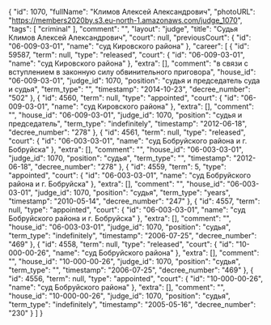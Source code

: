 {
    "id": 1070,
    "fullName": "Климов Алексей Александрович",
    "photoURL": "https://members2020by.s3.eu-north-1.amazonaws.com/judge_1070",
    "tags": [
        "criminal"
    ],
    "comment": "",
    "layout": "judge",
    "title": "Судья Климов Алексей Александрович",
    "court": null,
    "previousCourt": {
        "id": "06-009-03-01",
        "name": "суд Кировского района"
    },
    "career": [
        {
            "id": 59587,
            "term": null,
            "type": "released",
            "court": {
                "id": "06-009-03-01",
                "name": "суд Кировского района"
            },
            "extra": [],
            "comment": "в связи с вступлением в законную силу обвинительного приговора",
            "house_id": "06-009-03-01",
            "judge_id": 1070,
            "position": "судья и председатель суда и судья",
            "term_type": "",
            "timestamp": "2014-10-23",
            "decree_number": "502"
        },
        {
            "id": 4560,
            "term": null,
            "type": "appointed",
            "court": {
                "id": "06-009-03-01",
                "name": "суд Кировского района"
            },
            "extra": [],
            "comment": "",
            "house_id": "06-009-03-01",
            "judge_id": 1070,
            "position": "судья и председатель",
            "term_type": "indefinitely",
            "timestamp": "2012-06-18",
            "decree_number": "278"
        },
        {
            "id": 4561,
            "term": null,
            "type": "released",
            "court": {
                "id": "06-003-03-01",
                "name": "суд Бобруйского района и г. Бобруйска"
            },
            "extra": [],
            "comment": "",
            "house_id": "06-003-03-01",
            "judge_id": 1070,
            "position": "судья",
            "term_type": "",
            "timestamp": "2012-06-18",
            "decree_number": "278"
        },
        {
            "id": 4559,
            "term": 5,
            "type": "appointed",
            "court": {
                "id": "06-003-03-01",
                "name": "суд Бобруйского района и г. Бобруйска"
            },
            "extra": [],
            "comment": "",
            "house_id": "06-003-03-01",
            "judge_id": 1070,
            "position": "судья",
            "term_type": "years",
            "timestamp": "2010-05-14",
            "decree_number": "247"
        },
        {
            "id": 4557,
            "term": null,
            "type": "appointed",
            "court": {
                "id": "06-003-03-01",
                "name": "суд Бобруйского района и г. Бобруйска"
            },
            "extra": [],
            "comment": "",
            "house_id": "06-003-03-01",
            "judge_id": 1070,
            "position": "судья",
            "term_type": "indefinitely",
            "timestamp": "2006-07-25",
            "decree_number": "469"
        },
        {
            "id": 4558,
            "term": null,
            "type": "released",
            "court": {
                "id": "10-000-00-26",
                "name": "суд Бобруйского района"
            },
            "extra": [],
            "comment": "",
            "house_id": "10-000-00-26",
            "judge_id": 1070,
            "position": "судья",
            "term_type": "",
            "timestamp": "2006-07-25",
            "decree_number": "469"
        },
        {
            "id": 4556,
            "term": null,
            "type": "appointed",
            "court": {
                "id": "10-000-00-26",
                "name": "суд Бобруйского района"
            },
            "extra": [],
            "comment": "",
            "house_id": "10-000-00-26",
            "judge_id": 1070,
            "position": "судья",
            "term_type": "indefinitely",
            "timestamp": "2005-05-16",
            "decree_number": "230"
        }
    ]
}